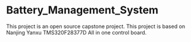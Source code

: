 # Battery_Management_System
This project is an open source capstone project.
This project is based on Nanjing Yanxu TMS320F28377D All in one control board.

